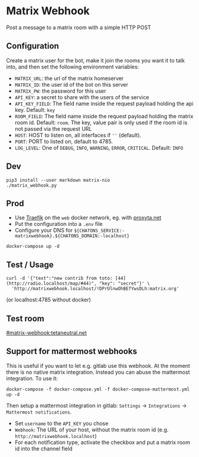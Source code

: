 # Matrix Webhook

Post a message to a matrix room with a simple HTTP POST

## Configuration

Create a matrix user for the bot, make it join the rooms you want it to talk into, and then set the following
environment variables:

- `MATRIX_URL`: the url of the matrix homeserver
- `MATRIX_ID`: the user id of the bot on this server
- `MATRIX_PW`: the password for this user
- `API_KEY`: a secret to share with the users of the service
- `API_KEY_FIELD`: The field name inside the request payload holding
  the api key. Default: `key`
- `ROOM_FIELD`: The field name inside the request payload holding
  the matrix room id. Default: `room`. The key, value pair is only
  used if the room id is not passed via the request URL
- `HOST`: HOST to listen on, all interfaces if `''` (default).
- `PORT`: PORT to listed on, default to 4785.
- `LOG_LEVEL`: One of `DEBUG`, `INFO`, `WARNING`, `ERROR`,
  `CRITICAL`. Default: `INFO`

## Dev

```
pip3 install --user markdown matrix-nio
./matrix_webhook.py
```

## Prod

- Use [Traefik](https://traefik.io/) on the `web` docker network, eg. with
  [proxyta.net](https://framagit.org/oxyta.net/proxyta.net)
- Put the configuration into a `.env` file
- Configure your DNS for `${CHATONS_SERVICE:-matrixwebhook}.${CHATONS_DOMAIN:-localhost}`

```
docker-compose up -d
```

## Test / Usage

```
curl -d '{"text":"new contrib from toto: [44](http://radio.localhost/map/#44)", "key": "secret"}' \
  'http://matrixwebhook.localhost/!DPrUlnwOhBEfYwsDLh:matrix.org'
```
(or localhost:4785 without docker)

## Test room

[#matrix-webhook:tetaneutral.net](https://matrix.to/#/!DPrUlnwOhBEfYwsDLh:matrix.org?via=laas.fr&via=tetaneutral.net&via=aen.im)

## Support for mattermost webhooks

This is useful if you want to let e.g. gitlab use this webhook. At the
moment there is no native matrix integration. Instead you can abuse
the mattermost integration.
To use it:

```
docker-compose -f docker-compose.yml -f docker-compose-mattermost.yml up -d
```

Then setup a mattermost integration in gitlab:
`Settings` -> `Integrations` -> `Mattermost notifications`.

* Set `username` to the `API_KEY` you chose
* `Webhook`: The URL of your host, without the matrix room id
  (e.g. `http://matrixwebhook.localhost`)
* For each notification type, activate the checkbox and put a matrix
  room id into the channel field
